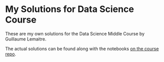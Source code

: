 # My Solutions for Data Science Course

These are my own solutions for the Data Science Middle Course by Guillaume Lemaitre.

The actual solutions can be found along with the notebooks [on the course repo](https://github.com/glemaitre/datascience_middle_course).